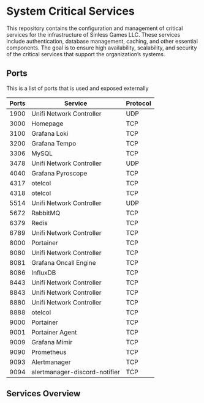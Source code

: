 # System Critical Services

This repository contains the configuration and management of critical services for the infrastructure of Sinless Games LLC. These services include authentication, database management, caching, and other essential components. The goal is to ensure high availability, scalability, and security of the critical services that support the organization’s systems.


## Ports

This is a list of ports that is used and exposed externally

| Ports  | Service                          | Protocol |
|--------|----------------------------------|----------|
| 1900   | Unifi Network Controller         | UDP      |
| 3000   | Homepage                         | TCP      |
| 3100   | Grafana Loki                     | TCP      |
| 3200   | Grafana Tempo                    | TCP      |
| 3306   | MySQL                            | TCP      |
| 3478   | Unifi Network Controller         | UDP      |
| 4040   | Grafana Pyroscope                | TCP      |
| 4317   | otelcol                          | TCP      |
| 4318   | otelcol                          | TCP      |
| 5514   | Unifi Network Controller         | UDP      |
| 5672   | RabbitMQ                         | TCP      |
| 6379   | Redis                            | TCP      |
| 6789   | Unifi Network Controller         | TCP      |
| 8000   | Portainer                        | TCP      |
| 8080   | Unifi Network Controller         | TCP      |
| 8081   | Grafana Oncall Engine            | TCP      |
| 8086   | InfluxDB                         | TCP      |
| 8443   | Unifi Network Controller         | TCP      |
| 8843   | Unifi Network Controller         | TCP      |
| 8880   | Unifi Network Controller         | TCP      |
| 8888   | otelcol                          | TCP      |
| 9000   | Portainer                        | TCP      |
| 9001   | Portainer Agent                  | TCP      |
| 9009   | Grafana Mimir                    | TCP      |
| 9090   | Prometheus                       | TCP      |
| 9093   | Alertmanager                     | TCP      |
| 9094   | alertmanager-discord-notifier    | TCP      |

## Services Overview
